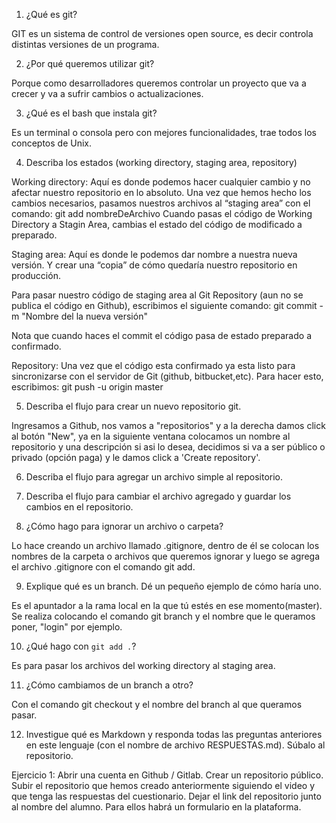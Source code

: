 1. ¿Qué es git?

GIT es un sistema de control de versiones open source, es decir controla distintas versiones de un programa.

2. ¿Por qué queremos utilizar git?

Porque como desarrolladores queremos controlar un proyecto que va a crecer y va a sufrir cambios o actualizaciones.

3. ¿Qué es el bash que instala git?

Es un terminal o consola pero con mejores funcionalidades, trae todos los conceptos de Unix.

4. Describa los estados (working directory, staging area, repository)

Working directory: Aquí es donde podemos hacer cualquier cambio y no afectar nuestro repositorio en lo absoluto.
Una vez que hemos hecho los cambios necesarios, pasamos nuestros archivos al “staging area” con el comando:
git add nombreDeArchivo
Cuando pasas el código de Working Directory a Stagin Area, cambias el estado del código de modificado a preparado.

Staging area: Aquí es donde le podemos dar nombre a nuestra nueva versión. Y crear una “copia” de cómo quedaría nuestro repositorio en producción.

Para pasar nuestro código de staging area al Git Repository (aun no se publica el código en Github), escribimos el siguiente comando:
git commit -m "Nombre del la nueva versión"

Nota que cuando haces el commit el código pasa de estado preparado a confirmado.

Repository: Una vez que el código esta confirmado ya esta listo para sincronizarse con el servidor de Git (github, bitbucket,etc). Para hacer esto, escribimos:
git push -u origin master



5. Describa el flujo para crear un nuevo repositorio git.

Ingresamos a Github, nos vamos a "repositorios" y a la derecha damos click al botón "New", ya en la siguiente ventana colocamos un nombre al repositorio y una descripción si asi lo desea, decidimos si va a ser público o privado (opción paga) y le damos click a 'Create repository'.

6. Describa el flujo para agregar un archivo simple al repositorio.



7. Describa el flujo para cambiar el archivo agregado y guardar los cambios en el repositorio.
8. ¿Cómo hago para ignorar un archivo o carpeta?

Lo hace creando un archivo llamado .gitignore, dentro de él se colocan los nombres de la carpeta o archivos que queremos ignorar y luego se agrega el archivo .gitignore con el comando git add.

9. Explique qué es un branch. Dé un pequeño ejemplo de cómo haría uno.

Es el apuntador a la rama local en la que tú estés en ese momento(master). Se realiza colocando el comando git branch y el nombre que le queramos poner, "login" por ejemplo.

10. ¿Qué hago con `git add .`?

Es para pasar los archivos del working directory al staging area.

11. ¿Cómo cambiamos de un branch a otro?

Con el comando git checkout y el nombre del branch al que queramos pasar.

12. Investigue qué es Markdown y responda todas las preguntas anteriores en este lenguaje (con el nombre de archivo RESPUESTAS.md). Súbalo al repositorio.


Ejercicio 1:
Abrir una cuenta en Github / Gitlab.
Crear un repositorio público.
Subir el repositorio que hemos creado anteriormente siguiendo el video y que tenga las respuestas del cuestionario.
Dejar el link del repositorio junto al nombre del alumno. Para ellos habrá un formulario en la plataforma.
